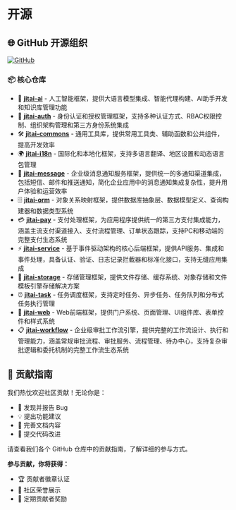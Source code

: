 # 开源

## 🌐 GitHub 开源组织
[![GitHub](https://img.shields.io/badge/GitHub-jitai--team-blue?style=for-the-badge&logo=github)](https://github.com/jitai-team)

### 📦 核心仓库

- 🤖 **[jitai-ai](https://github.com/jitai-team/jitai-ai)** - 人工智能框架，提供大语言模型集成、智能代理构建、AI助手开发和知识库管理功能
- 🔐 **[jitai-auth](https://github.com/jitai-team/jitai-auth)** - 身份认证和授权管理框架，支持多种认证方式、RBAC权限控制、组织架构管理和第三方身份系统集成
- 🛠️ **[jitai-commons](https://github.com/jitai-team/jitai-commons)** - 通用工具库，提供常用工具类、辅助函数和公共组件，提高开发效率
- 🌍 **[jitai-i18n](https://github.com/jitai-team/jitai-i18n)** - 国际化和本地化框架，支持多语言翻译、地区设置和动态语言包管理
- 📨 **[jitai-message](https://github.com/jitai-team/jitai-message)** - 企业级消息通知服务框架，提供统一的多通知渠道集成，包括短信、邮件和推送通知，简化企业应用中的消息通知集成复杂性，提升用户体验和运营效率
- 🗄️ **[jitai-orm](https://github.com/jitai-team/jitai-orm)** - 对象关系映射框架，提供数据库抽象层、数据模型定义、查询构建器和数据类型系统
- 💳 **[jitai-pay](https://github.com/jitai-team/jitai-pay)** - 支付处理框架，为应用程序提供统一的第三方支付集成能力，涵盖主流支付渠道接入、支付流程管理、订单状态跟踪，支持PC和移动端的完整支付生态系统
- ⚡ **[jitai-service](https://github.com/jitai-team/jitai-service)** - 基于事件驱动架构的核心后端框架，提供API服务、集成和事件处理，具备认证、验证、日志记录拦截器和标准化接口，支持无缝应用集成
- 💾 **[jitai-storage](https://github.com/jitai-team/jitai-storage)** - 存储管理框架，提供文件存储、缓存系统、对象存储和文件模板引擎存储解决方案
- ⏰ **[jitai-task](https://github.com/jitai-team/jitai-task)** - 任务调度框架，支持定时任务、异步任务、任务队列和分布式任务执行管理
- 🎨 **[jitai-web](https://github.com/jitai-team/jitai-web)** - Web前端框架，提供门户系统、页面管理、UI组件库、表单控件和样式系统
- 📋 **[jitai-workflow](https://github.com/jitai-team/jitai-workflow)** - 企业级审批工作流引擎，提供完整的工作流设计、执行和管理能力，涵盖常规审批流程、审批服务、流程管理、待办中心，支持复杂审批逻辑和委托机制的完整工作流生态系统

## 📖 贡献指南

我们热忱欢迎社区贡献！无论你是：
- 🐛 发现并报告 Bug
- 💡 提出功能建议
- 📝 完善文档内容
- 🔧 提交代码改进

请查看我们各个 GitHub 仓库中的贡献指南，了解详细的参与方式。

**参与贡献，你将获得：**
- 🏆 贡献者徽章认证
- 📢 社区荣誉展示
- 🎁 定期贡献者奖励
